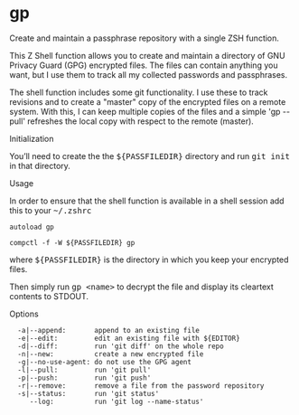 gp
==

Create and maintain a passphrase repository with a single ZSH function.

This Z Shell function allows you to create and maintain a directory of GNU Privacy Guard (GPG) encrypted files. The files can contain anything you want, but I use them to track all my collected passwords and passphrases.

The shell function includes some git functionality. I use these to track revisions and to create a "master" copy of the encrypted files on a remote system. With this, I can keep multiple copies of the files and a simple 'gp --pull' refreshes the local copy with respect to the remote (master).

Initialization

You&rsquo;ll need to create the the <tt>${PASSFILEDIR}</tt> directory and run <tt>git init</tt> in that directory.

Usage

In order to ensure that the shell function is available in a shell session add this to your <tt>~/.zshrc</tt>

<code>autoload gp</code>

<code>compctl -f -W ${PASSFILEDIR} gp</code>

where <tt>${PASSFILEDIR}</tt> is the directory in which you keep your encrypted files.

Then simply run <tt>gp &lt;name&gt;</tt> to decrypt the file and display its cleartext contents to STDOUT.

Options

      -a|--append:       append to an existing file
      -e|--edit:         edit an existing file with ${EDITOR}
      -d|--diff:         run 'git diff' on the whole repo
      -n|--new:          create a new encrypted file
      -g|--no-use-agent: do not use the GPG agent
      -l|--pull:         run 'git pull'
      -p|--push:         run 'git push'
      -r|--remove:       remove a file from the password repository
      -s|--status:       run 'git status'
         --log:          run 'git log --name-status'

